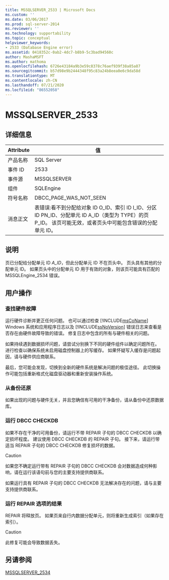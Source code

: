 ```yaml
---
title: MSSQLSERVER_2533 | Microsoft Docs
ms.custom: ''
ms.date: 03/06/2017
ms.prod: sql-server-2014
ms.reviewer: ''
ms.technology: supportability
ms.topic: conceptual
helpviewer_keywords:
- 2533 (Database Engine error)
ms.assetid: 0418352c-0ab2-4dc7-b8b9-5c3bad94560c
author: MashaMSFT
ms.author: mathoma
ms.openlocfilehash: 6726e43184a9b3e59c8378c76aef939f38a85a87
ms.sourcegitcommit: b57d98e9b2444348f95c83a24b8eea0e6c9da58d
ms.translationtype: MT
ms.contentlocale: zh-CN
ms.lasthandoff: 07/21/2020
ms.locfileid: "86552058"
---
```

# <a name="mssqlserver_2533"></a>MSSQLSERVER_2533
    
## <a name="details"></a>详细信息  
  
|Attribute|值|  
|-|-|  
|产品名称|SQL Server|  
|事件 ID|2533|  
|事件源|MSSQLSERVER|  
|组件|SQLEngine|  
|符号名称|DBCC_PAGE_WAS_NOT_SEEN|  
|消息正文|表错误:看不到分配给对象 ID O_ID、索引 ID I_ID、分区 ID PN_ID、分配单元 ID A_ID（类型为 TYPE）的页 P_ID。 该页可能无效，或者页头中可能包含错误的分配单元 ID。|  
  
## <a name="explanation"></a>说明  
 页已分配给分配单元 ID *A_ID*，但此分配单元 ID 不在页头中。 页头具有其他的分配单元 ID。 如果页头中的分配单元 ID 用于有效的对象，则该页可能具有匹配的 MSSQLEngine_2534 错误。  
  
## <a name="user-action"></a>用户操作  
  
### <a name="look-for-hardware-failure"></a>查找硬件故障  
 运行硬件诊断并更正任何问题。 也可以通过检查 [!INCLUDE[msCoName](../../includes/msconame-md.md)] Windows 系统和应用程序日志以及 [!INCLUDE[ssNoVersion](../../includes/ssnoversion-md.md)] 错误日志来查看是否存在由硬件故障导致的错误。 修复日志中包含的所有与硬件相关的问题。  
  
 如果持续遇到数据损坏问题，请尝试分别换下不同的硬件组件以确定问题所在。 进行检查以确保系统未启用磁盘控制器上的写缓存。 如果怀疑写入缓存是问题起因，请与硬件供应商联系。  
  
 最后，您可能会发现，切换到全新的硬件系统是解决问题的极佳途径。 此切换操作可能包括重新格式化磁盘驱动器和重新安装操作系统。  
  
### <a name="restore-from-backup"></a>从备份还原  
 如果出现的问题与硬件无关，并且您确信有可用的干净备份，请从备份中还原数据库。  
  
### <a name="run-dbcc-checkdb"></a>运行 DBCC CHECKDB  
 如果不存在干净的可用备份，请运行不带 REPAIR 子句的 DBCC CHECKDB 以确定损坏程度。 建议使用 DBCC CHECKDB 的 REPAIR 子句。 接下来，请运行带适当 REPAIR 子句的 DBCC CHECKDB 修复损坏的数据。  
  
> [!CAUTION]  
>  如果您不确定运行带有 REPAIR 子句的 DBCC CHECKDB 会对数据造成何种影响，请在运行该语句前与您的主要支持提供商联系。  
  
 如果运行具有 REPAIR 子句的 DBCC CHECKDB 无法解决存在的问题，请与主要支持提供商联系。  
  
### <a name="results-of-running-repair-options"></a>运行 REPAIR 选项的结果  
 REPAIR 将释放页。 如果页来自行内数据分配单元，则将重新生成索引（如果存在索引）。  
  
> [!CAUTION]  
>  此修复可能会导致数据丢失。  
  
## <a name="see-also"></a>另请参阅  
 [MSSQLSERVER_2534](mssqlserver-2534-database-engine-error.md)  
  
  
